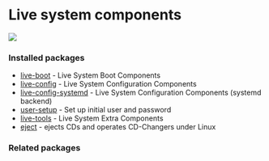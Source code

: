 # Live system components

[![](https://screenshots.debian.net/thumbnail/live-boot/)](https://screenshots.debian.net/screenshot/live-boot/)


 

### Installed packages

* [live-boot](https://packages.debian.org/stretch/live-boot) - Live System Boot Components
* [live-config](https://packages.debian.org/stretch/live-config) - Live System Configuration Components
* [live-config-systemd](https://packages.debian.org/stretch/live-config-systemd) - Live System Configuration Components (systemd backend)
* [user-setup](https://packages.debian.org/stretch/user-setup) - Set up initial user and password
* [live-tools](https://packages.debian.org/stretch/live-tools) - Live System Extra Components
* [eject](https://packages.debian.org/stretch/eject) - ejects CDs and operates CD-Changers under Linux

### Related packages

<sub>  </sub>
